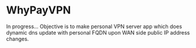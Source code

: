 # WhyPayVPN
In progress... 
Objective is to make personal VPN server app which does dynamic dns update with personal FQDN upon WAN side public IP address changes. 
